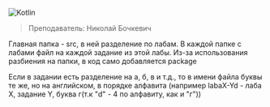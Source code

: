 ![Kotlin](https://img.shields.io/badge/kotlin-%237F52FF.svg?style=for-the-badge&logo=kotlin&logoColor=white)

> Преподаватель: Николай Бочкевич

Главная папка - src, в ней разделение по лабам. В каждой папке с лабами файл на каждой задание из этой лабы. Из-за использования разбиения на папки, в код само добавляется package

Если в задании есть разделение на а, б, в и т.д., то в имени файла буквы те же, но на английском, в порядке алфавита (например labaX-Yd - лаба X, задание Y, буква г(т.к "d" - 4 по алфавиту, как и "г"))